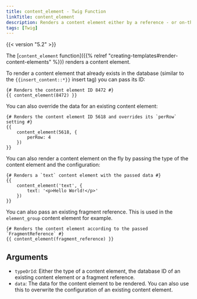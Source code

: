 ```yaml
---
title: content_element - Twig Function
linkTitle: content_element
description: Renders a content element either by a reference - or on-the-fly.
tags: [Twig]
---
```


{{< version "5.2" >}}

The [`content_element` function]({{% relref "creating-templates#render-content-elements" %}}) renders a content element.

To render a content element that already exists in the database (similar to the `{{insert_content::*}}` insert tag) you
can pass its ID:

```twig
{# Renders the content element ID 8472 #}
{{ content_element(8472) }}
```

You can also override the data for an existing content element:

```twig
{# Renders the content element ID 5618 and overrides its `perRow` setting #}
{{ 
    content_element(5618, {
        perRow: 4
    })
}}
```

You can also render a content element on the fly by passing the type of the content element and the configuration:

```twig
{# Renders a `text` content element with the passed data #}
{{
    content_element('text', {
        text: '<p>Hello World!</p>'
    })
}}
```

You can also pass an existing fragment reference. This is used in the `element_group` content element for example.

```twig
{# Renders the content element according to the passed `FragmentReference` #}
{{ content_element(fragment_reference) }}
```

## Arguments

* `typeOrId`: Either the type of a content element, the database ID of an existing content element or a fragment
  reference.
* `data`: The data for the content element to be rendered. You can also use this to overwrite the configuration of an 
  existing content element.
